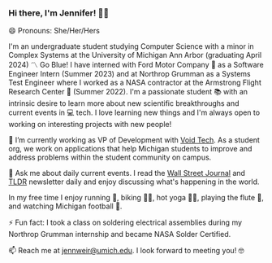 ### Hi there, I'm Jennifer! :raising_hand_woman: 
😄 Pronouns: She/Her/Hers

I'm an undergraduate student studying Computer Science with a minor in Complex Systems at the University of Michigan Ann Arbor (graduating April 2024) :part_alternation_mark: Go Blue! I have interned with Ford Motor Company :blue_car: as a Software Engineer Intern (Summer 2023) and at Northrop Grumman as a Systems Test Engineer where I worked as a NASA contractor at the Armstrong Flight Research Center :rocket: (Summer 2022). I'm a passionate student :books: with an intrinsic desire to learn more about new scientific breakthroughs and current events in :computer: tech. I love learning new things and I'm always open to working on interesting projects with new people! 

🔭 I’m currently working as VP of Development with [Void Tech](https://github.com/void-tech-um). As a student org, we work on applications that help Michigan students to improve and address problems within the student community on campus. 

💬 Ask me about daily current events. I read the [Wall Street Journal](https://www.wsj.com/) and [TLDR](https://tldr.tech/) newsletter daily and enjoy discussing what's happening in the world. 

In my free time I enjoy running :runner:, biking :biking_woman:, hot yoga :lotus_position_woman:, playing the flute :musical_note:, and watching Michigan football :football:.

⚡ Fun fact: I took a class on soldering electrical assemblies during my Northrop Grumman internship and became NASA Solder Certified. 

📫 Reach me at [jennweir@umich.edu](mailto:jennweir@umich.edu). I look forward to meeting you! :nerd_face:
